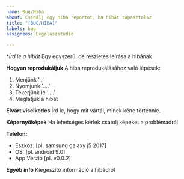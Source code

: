 ```yaml
---
name: Bug/Hiba
about: Csinálj egy hiba reportot, ha hibát tapasztalsz
title: "[BUG/HIBA]"
labels: bug
assignees: Legolaszstudio

---
```


**Írd le a hibát*
Egy egyszerű, de részletes leírása a hibának

**Hogyan reprodukáljuk**
A hiba reprodukálásához való lépések:
1. Menjünk '...'
2. Nyomjunk '....'
3. Tekerjünk le '....'
4. Meglátjuk a hibát

**Elvárt viselkedés**
Írd le, hogy mit vártál, minek kéne történnie.

**Képernyőképek**
Ha lehetséges kérlek csatolj képeket a problémádról

**Telefon:**
 - Eszköz: [pl. samsung galaxy j5 2017]
 - OS: [pl. android 9.0]
 - App Verzió [pl. v0.0.2]

**Egyéb infó**
Kiegészítő információ a hibádról
